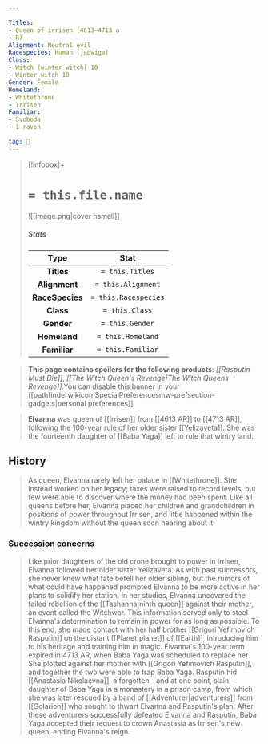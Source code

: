 ```yaml
---

Titles:
- Queen of irrisen (4613–4713 a
- R)
Alignment: Neutral evil
Racespecies: Human (jadwiga)
Class:
- Witch (winter witch) 10
- Winter witch 10
Gender: Female
Homeland:
- Whitethrone
- Irrisen
Familiar:
- Svoboda
- 1 raven

tag: 👤️
---
```


> [!infobox]+
> #  `= this.file.name`
> ![[image.png|cover hsmall]]
> ##### Stats
> Type | Stat |
> :---: |:---:|
> **Titles** | `= this.Titles` |
> **Alignment** | `= this.Alignment` |
> **RaceSpecies** | `= this.Racespecies` |
> **Class** | `= this.Class` |
> **Gender** | `= this.Gender` |
> **Homeland** | `= this.Homeland` |
> **Familiar** | `= this.Familiar` |



> **This page contains spoilers for the following products**: *[[Rasputin Must Die]]*, *[[The Witch Queen's Revenge|The Witch Queens Revenge]]*.You can disable this banner in your [[pathfinderwikicomSpecialPreferencesmw-prefsection-gadgets|personal preferences]].


> **Elvanna** was queen of [[Irrisen]] from [[4613 AR]] to [[4713 AR]], following the 100-year rule of her older sister [[Yelizaveta]]. She was the fourteenth daughter of [[Baba Yaga]] left to rule that wintry land.


## History

> As queen, Elvanna rarely left her palace in [[Whitethrone]]. She instead worked on her legacy; taxes were raised to record levels, but few were able to discover where the money had been spent. Like all queens before her, Elvanna placed her children and grandchildren in positions of power throughout Irrisen, and little happened within the wintry kingdom without the queen soon hearing about it.


### Succession concerns

> Like prior daughters of the old crone brought to power in Irrisen, Elvanna followed her older sister Yelizaveta. As with past successors, she never knew what fate befell her older sibling, but the rumors of what could have happened prompted Elvanna to be more active in her plans to solidify her station. In her studies, Elvanna uncovered the failed rebellion of the [[Tashanna|ninth queen]] against their mother, an event called the Witchwar. This information served only to steel Elvanna's determination to remain in power for as long as possible. To this end, she made contact with her half brother [[Grigori Yefimovich Rasputin]] on the distant [[Planet|planet]] of [[Earth]], introducing him to his heritage and training him in magic.
> Elvanna's 100-year term expired in 4713 AR, when Baba Yaga was scheduled to replace her. She plotted against her mother with [[Grigori Yefimovich Rasputin]], and together the two were able to trap Baba Yaga. Rasputin hid [[Anastasia Nikolaevna]], a forgotten—and at one point, slain—daughter of Baba Yaga in a monastery in a prison camp, from which she was later rescued by a band of [[Adventurer|adventurers]] from [[Golarion]] who sought to thwart Elvanna and Rasputin's plan.
> After these adventurers successfully defeated Elvanna and Rasputin, Baba Yaga accepted their request to crown Anastasia as Irrisen's new queen, ending Elvanna's reign.









